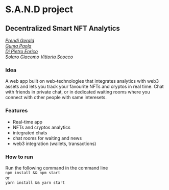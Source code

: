 # S.A.N.D project
## Decentralized Smart NFT Analytics

[*Prendi Gerald*](https://github.com/GPrendi30)  
[*Guma Paola*](https://github.com/paolaguma)  
[*Di Pietro Enrico*](https://github.com/dipiee)  
[*Solaro Giacomo*](https://github.com/Solargi)
[*Vittoria Scocco*](https://github.com/Vitto28)

### Idea
 A web app built on web-technologies that integrates analytics with web3 assets and lets you track your favourite NFTs and cryptos in real time. Chat with friends in private chat, or in dedicated waiting rooms where you connect with other people with same interesets.

### Features
* Real-time app
* NFTs and cryptos analytics
* integrated chats
* chat rooms for waiting and news
* web3 integration (wallets, transactions)

### How to run
Run the following command in the command line  
<code>npm install && npm start</code>  
or  
<code>yarn install && yarn start</code>

